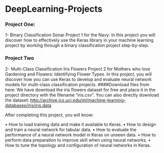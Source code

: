 # DeepLearning-Projects

### Project One:
1- Binary Classification Sonar Project 1 for the Navy:
In this project you will discover how to effectively use the Keras library in your machine learning project by working through a binary classification project step-by-step.

### Project Two
2- Multi-Class Classification Iris Flowers Project 2 for Mothers who love Gardening and Flowers: 
Identifying Flower Types.
In this project, you will discover how you can use Keras to develop and evaluate neural network models for multi-class classification projects.
####Download files from here:
We have download the iris flowers dataset for free and place it in the project directory with the filename “iris.csv“. You can also directly download the dataset:
http://archive.ics.uci.edu/ml/machine-learning-databases/iris/iris.data 


After completing this project, you will know:

•	How to load training data and make it available to Keras.
•	How to design and train a neural network for tabular data.
•	How to evaluate the performance of a neural network model in Keras on unseen data.
•	How to perform data preparation to improve skill when using neural networks.
•	How to tune the topology and configuration of neural networks in Keras.
